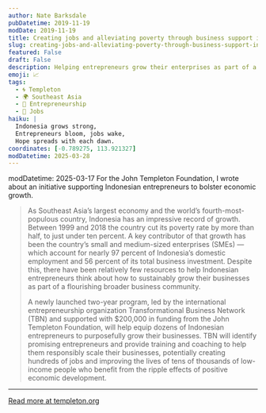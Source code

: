 ```yaml
---
author: Nate Barksdale
pubDatetime: 2019-11-19
modDate: 2019-11-19
title: Creating jobs and alleviating poverty through business support in Indonesia
slug: creating-jobs-and-alleviating-poverty-through-business-support-in-indonesia
featured: False
draft: False
description: Helping entrepreneurs grow their enterprises as part of a flourishing business community
emoji: 📈
tags:
  - 🌀 Templeton
  - 🌍 Southeast Asia
  - 🌱 Entrepreneurship
  - 💼 Jobs
haiku: |
  Indonesia grows strong,  
  Entrepreneurs bloom, jobs wake,  
  Hope spreads with each dawn.
coordinates: [-0.789275, 113.921327]
modDatetime: 2025-03-28
---
```


modDatetime: 2025-03-17
For the John Templeton Foundation, I wrote about an initiative supporting Indonesian entrepreneurs to bolster economic growth.

> As Southeast Asia’s largest economy and the world’s fourth-most-populous country, Indonesia has an impressive record of growth. Between 1999 and 2018 the country cut its poverty rate by more than half, to just under ten percent. A key contributor of that growth has been the country’s small and medium-sized enterprises (SMEs) — which account for nearly 97 percent of Indonesia’s domestic employment and 56 percent of its total business investment. Despite this, there have been relatively few resources to help Indonesian entrepreneurs think about how to sustainably grow their businesses as part of a flourishing broader business community.
>
> A newly launched two-year program, led by the international entrepreneurship organization Transformational Business Network (TBN) and supported with $200,000 in funding from the John Templeton Foundation, will help equip dozens of Indonesian entrepreneurs to purposefully grow their businesses. TBN will identify promising entrepreneurs and provide training and coaching to help them responsibly scale their businesses, potentially creating hundreds of jobs and improving the lives of tens of thousands of low-income people who benefit from the ripple effects of positive economic development.

---

[Read more at templeton.org](https://www.templeton.org/news/creating-jobs-and-alleviating-poverty-through-business-support-in-indonesia)
